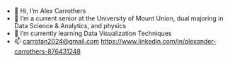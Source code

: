 - 👋 Hi, I’m Alex Carrothers
- 👀 I’m a current senior at the University of Mount Union, dual majoring in Data Science & Analytics, and physics
- 🌱 I’m currently learning Data Visualization Techniques 
- 📫 carrotan2024@gmail.com
      https://www.linkedin.com/in/alexander-carrothers-876431248 
